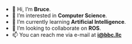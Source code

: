 - 👋 Hi, I’m **Bruce**.
- 👀 I’m interested in **Computer Science**.
- 🌱 I’m currently learning **Artificial Intelligence**.
- 💞️ I’m looking to collaborate on **ROS**.
- 📫 You can reach me via e-mail at **i@bbc.llc**

<!---
iclass-cc/iclass-cc is a ✨ special ✨ repository because its `README.md` (this file) appears on your GitHub profile.
You can click the Preview link to take a look at your changes.
--->
